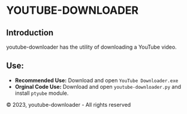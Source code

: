 # YOUTUBE-DOWNLOADER

## Introduction

youtube-downloader has the utility of downloading a YouTube video.

## Use:
- **Recommended Use:** Download and open ``YouTube Downloader.exe``
- **Orginal Code Use:** Download and open ``youtube-downloader.py`` and install ``ptyube`` module.


© 2023, youtube-downloader - All rights reserved
